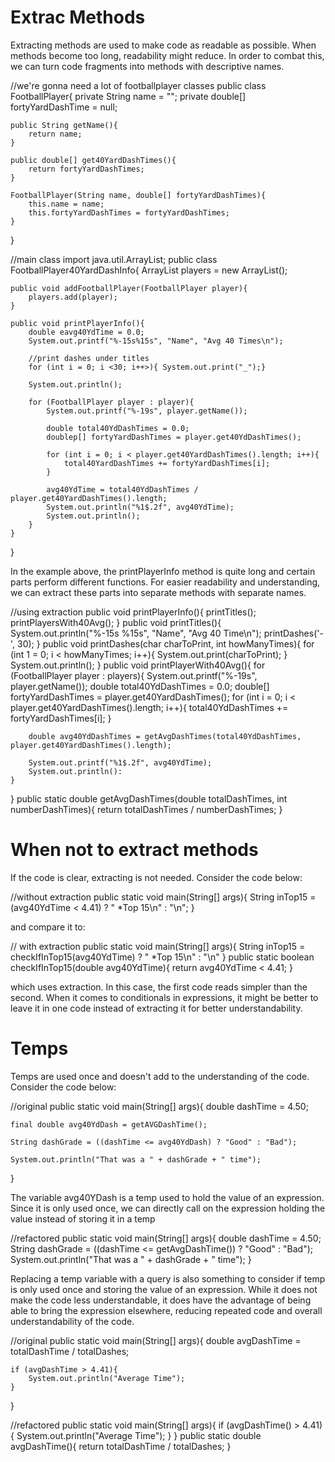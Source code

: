 # Extrac Methods

Extracting methods are used to make code as readable as possible. When methods become too long, readability might reduce. In order to combat this, we can turn code fragments into methods with descriptive names.

//we're gonna need a lot of footballplayer classes
public class FootballPlayer{
    private String name = "";
    private double[] fortyYardDashTime = null;

    public String getName(){
        return name;
    }

    public double[] get40YardDashTimes(){
        return fortyYardDashTimes;
    }

    FootballPlayer(String name, double[] fortyYardDashTimes){
        this.name = name;
        this.fortyYardDashTimes = fortyYardDashTimes;
    }
}

//main class
import java.util.ArrayList;
public class FootballPlayer40YardDashInfo{
    ArrayList<FootballPlayer> players = new ArrayList<FootballPlayer>();

    public void addFootballPlayer(FootballPlayer player){
        players.add(player);
    }

    public void printPlayerInfo(){
        double eavg40YdTime = 0.0;
        System.out.printf("%-15s%15s", "Name", "Avg 40 Times\n");

        //print dashes under titles
        for (int i = 0; i <30; i++>){ System.out.print("_");}

        System.out.println();

        for (FootballPlayer player : player){
            System.out.printf("%-19s", player.getName());

            double total40YdDashTimes = 0.0;
            doublep[] fortyYardDashTimes = player.get40YdDashTimes();

            for (int i = 0; i < player.get40YardDashTimes().length; i++){
                total40YardDashTimes += fortyYardDashTimes[i];
            }

            avg40YdTime = total40YdDashTimes / player.get40YardDashTimes().length;
            System.out.println("%1$.2f", avg40YdTime);
            System.out.println();
        }
    }
}

In the example above, the printPlayerInfo method is quite long and certain parts perform different functions. For easier readability and understanding, we can extract these parts into separate methods with separate names.

//using extraction
public void printPlayerInfo(){
    printTitles();
    printPlayersWith40Avg();
}
public void printTitles(){
    System.out.println("%-15s %15s", "Name", "Avg 40 Time\n");
    printDashes('-', 30);
}
public void printDashes(char charToPrint, int howManyTimes){
    for (int 1 = 0; i < howManyTimes; i++){
        System.out.print(charToPrint);
    }
    System.out.println();
}
public void printPlayerWith40Avg(){
    for (FootballPlayer player : players){
        System.out.printf("%-19s", player.getName());
        double total40YdDashTimes = 0.0;
        double[] fortyYardDashTimes = player.get40YardDashTimes();
        for (int i = 0; i < player.get40YardDashTimes().length; i++){
            total40YdDashTimes += fortyYardDashTimes[i];
        }

        double avg40YdDashTimes = getAvgDashTimes(total40YdDashTimes, player.get40YardDashTimes().length);

        System.out.printf("%1$.2f", avg40YdTime);
        System.out.println():
    }
}
public static double getAvgDashTimes(double totalDashTimes, int numberDashTimes){
    return totalDashTimes / numberDashTimes;
}

# When not to extract methods

If the code is clear, extracting is not needed. Consider the code below:

//without extraction
public static void main(String[] args){
    String inTop15 = (avg40YdTime < 4.41) ? " *Top 15\n" : "\n";
}

and compare it to:

// with extraction
public static void main(String[] args){
    String inTop15 = checkIfInTop15(avg40YdTime) ? " *Top 15\n" : "\n"
}
public static boolean checkIfInTop15(double avg40YdTime){
    return avg40YdTime < 4.41;
}

which uses extraction. In this case, the first code reads simpler than the second. When it comes to conditionals in expressions, it might be better to leave it in one code instead of extracting it for better understandability.

# Temps

Temps are used once and doesn't add to the understanding of the code. Consider the code below:

//original
public static void main(String[] args){
    double dashTime = 4.50;

    final double avg40YdDash = getAVGDashTime();

    String dashGrade = ((dashTime <= avg40YdDash) ? "Good" : "Bad");

    System.out.println("That was a " + dashGrade + " time");
}

The variable avg40YDash is a temp used to hold the value of an expression. Since it is only used once, we can directly call on the expression holding the value instead of storing it in a temp

//refactored
public static void main(String[] args){
    double dashTime = 4.50;
    String dashGrade = ((dashTime <= getAvgDashTime()) ? "Good" : "Bad");
    System.out.println("That was a " + dashGrade + " time");
}

Replacing a temp variable with a query is also something to consider if temp is only used once and storing the value of an expression. While it does not make the code less understandable, it does have the advantage of being able to bring the expression elsewhere, reducing repeated code and overall understandability of the code.

//original
public static void main(String[] args){
    double avgDashTime = totalDashTime / totalDashes;

    if (avgDashTime > 4.41){
        System.out.println("Average Time");
    }
}

//refactored 
public static void main(String[] args){
    if (avgDashTime() > 4.41){
        System.out.println("Average Time");
    }
}
public static double avgDashTime(){
    return totalDashTime / totalDashes;
}
